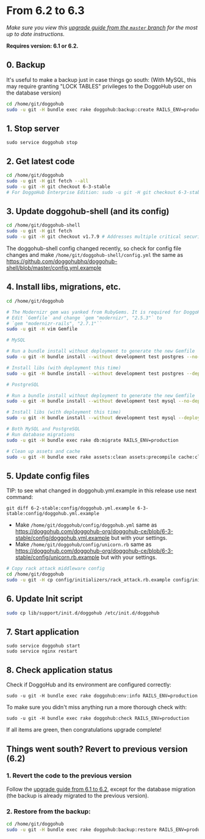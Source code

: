 # From 6.2 to 6.3
*Make sure you view this [upgrade guide from the `master` branch](../../../master/doc/update/6.2-to-6.3.md) for the most up to date instructions.*

**Requires version: 6.1 or 6.2.**

## 0. Backup

It's useful to make a backup just in case things go south: (With MySQL, this may require granting "LOCK TABLES" privileges to the DoggoHub user on the database version)

```bash
cd /home/git/doggohub
sudo -u git -H bundle exec rake doggohub:backup:create RAILS_ENV=production
```

## 1. Stop server

    sudo service doggohub stop

## 2. Get latest code

```bash
cd /home/git/doggohub
sudo -u git -H git fetch --all
sudo -u git -H git checkout 6-3-stable
# For DoggoHub Enterprise Edition: sudo -u git -H git checkout 6-3-stable-ee
```

## 3. Update doggohub-shell (and its config)

```bash
cd /home/git/doggohub-shell
sudo -u git -H git fetch
sudo -u git -H git checkout v1.7.9 # Addresses multiple critical security vulnerabilities
```

The doggohub-shell config changed recently, so check for config file changes and make `/home/git/doggohub-shell/config.yml` the same as <https://github.com/doggohubhq/doggohub-shell/blob/master/config.yml.example>

## 4. Install libs, migrations, etc.

```bash
cd /home/git/doggohub

# The Modernizr gem was yanked from RubyGems. It is required for DoggoHub >= 2.8.0
# Edit `Gemfile` and change `gem "modernizr", "2.5.3"` to
# `gem "modernizr-rails", "2.7.1"``
sudo -u git -H vim Gemfile

# MySQL

# Run a bundle install without deployment to generate the new Gemfile
sudo -u git -H bundle install --without development test postgres --no-deployment

# Install libs (with deployment this time)
sudo -u git -H bundle install --without development test postgres --deployment

# PostgreSQL

# Run a bundle install without deployment to generate the new Gemfile
sudo -u git -H bundle install --without development test mysql --no-deployment

# Install libs (with deployment this time)
sudo -u git -H bundle install --without development test mysql --deployment

# Both MySQL and PostgreSQL
# Run database migrations
sudo -u git -H bundle exec rake db:migrate RAILS_ENV=production

# Clean up assets and cache
sudo -u git -H bundle exec rake assets:clean assets:precompile cache:clear RAILS_ENV=production
```

## 5. Update config files

TIP: to see what changed in doggohub.yml.example in this release use next command:

```
git diff 6-2-stable:config/doggohub.yml.example 6-3-stable:config/doggohub.yml.example
```

- Make `/home/git/doggohub/config/doggohub.yml` same as https://doggohub.com/doggohub-org/doggohub-ce/blob/6-3-stable/config/doggohub.yml.example but with your settings.
- Make `/home/git/doggohub/config/unicorn.rb` same as https://doggohub.com/doggohub-org/doggohub-ce/blob/6-3-stable/config/unicorn.rb.example but with your settings.

```bash
# Copy rack attack middleware config
cd /home/git/doggohub
sudo -u git -H cp config/initializers/rack_attack.rb.example config/initializers/rack_attack.rb
```

## 6. Update Init script

```bash
sudo cp lib/support/init.d/doggohub /etc/init.d/doggohub
```

## 7. Start application

    sudo service doggohub start
    sudo service nginx restart

## 8. Check application status

Check if DoggoHub and its environment are configured correctly:

    sudo -u git -H bundle exec rake doggohub:env:info RAILS_ENV=production

To make sure you didn't miss anything run a more thorough check with:

    sudo -u git -H bundle exec rake doggohub:check RAILS_ENV=production

If all items are green, then congratulations upgrade complete!

## Things went south? Revert to previous version (6.2)

### 1. Revert the code to the previous version

Follow the [upgrade guide from 6.1 to 6.2](6.1-to-6.2.md), except for the database migration (the backup is already migrated to the previous version).

### 2. Restore from the backup:

```bash
cd /home/git/doggohub
sudo -u git -H bundle exec rake doggohub:backup:restore RAILS_ENV=production
```
